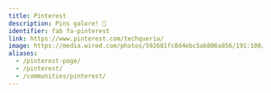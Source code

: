 ```yaml
---
title: Pinterest
description: Pins galore! 📌
identifier: fab fa-pinterest
link: https://www.pinterest.com/techqueria/
image: https://media.wired.com/photos/592681fc8d4ebc5ab806a856/191:100/pass/pinterest_HP.jpg
aliases:
  - /pinterest-page/
  - /pinterest/
  - /communities/pinterest/
---
```

